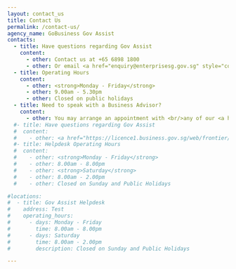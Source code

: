 ```yaml
---
layout: contact_us
title: Contact Us
permalink: /contact-us/
agency_name: GoBusiness Gov Assist
contacts:
  - title: Have questions regarding Gov Assist
    content:
      - other: Contact us at +65 6898 1800
      - other: Or email <a href="enquiry@enterprisesg.gov.sg" style="color:#037e8a">enquiry@enterprisesg.gov.sg</a>
  - title: Operating Hours
    content:
      - other: <strong>Monday - Friday</strong>
      - other: 9.00am - 5.30pm
      - other: Closed on public holidays
  - title: Need to speak with a Business Advisor?
    content:
      - other: You may arrange an appointment with <br/>any of our <a href="https://www.enterprisesg.gov.sg/contact/overview" target="_blank"style="color:#037e8a">SME Centres</a>
  #- title: Have questions regarding Gov Assist
  #  content:
  #    - other: <a href="https://licence1.business.gov.sg/web/frontier/contact-us" target="_blank"style="color:#037e8a">Contact Helpdesk</a>
  #- title: Helpdesk Operating Hours
  #  content:
  #    - other: <strong>Monday - Friday</strong>
  #    - other: 8.00am - 8.00pm
  #    - other: <strong>Saturday</strong>
  #    - other: 8.00am - 2.00pm
  #    - other: Closed on Sunday and Public Holidays

#locations:
#  - title: Gov Assist Helpdesk
#    address: Test
#    operating_hours:
#      - days: Monday - Friday
#        time: 8.00am - 8.00pm
#      - days: Saturday
#        time: 8.00am - 2.00pm
#        description: Closed on Sunday and Public Holidays

---
```

